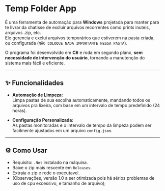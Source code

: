 #  Temp Folder App

É uma ferramenta de automação para **Windows** projetada para manter para te livrar da chatisse de excluir arquivos recorrentes
como prints inuteis, arquivos .zip, etc.  
Ele gerencia e exclui arquivos temporários que estiverem na pasta criada, ou configurada (```NÃO COLOQUE NADA IMPORTANTE NESSA PASTA```).

O programa foi desenvolvido em **C#** e roda em segundo plano, **sem necessidade de intervenção do usuário**, tornando a manutenção do sistema mais fácil e eficiente.

---

## ✨ Funcionalidades

- **Automação de Limpeza:**  
  Limpa pastas de sua escolha automaticamente, mandando todos os arquivos pra lixeira,
  com base em um intervalo de tempo predefinido (24 horas).

- **Configuração Personalizada:**  
  As pastas monitoradas e o intervalo de tempo da limpeza podem ser facilmente ajustados em um arquivo `config.json`.

---

## ⚙️ Como Usar

- Requisito: `.Net` instalado na máquina.
- Baixe o zip mais rescente em `Releases`.
- Extraia o zip e rode o executavel.
- (Observações, versão 1.0 a ser otimizada pois há sérios problemas de uso de cpu excessivo, e tamanho de arquivo);  

